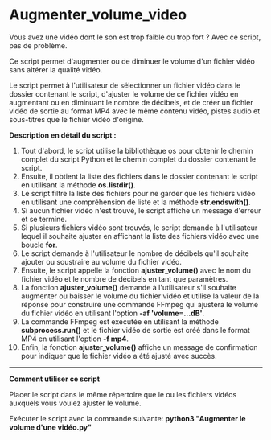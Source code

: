 # Augmenter_volume_video
Vous avez une vidéo dont le son est trop faible ou trop fort ? Avec ce script, pas de problème.

Ce script permet d'augmenter ou de diminuer le volume d'un fichier vidéo sans altérer la qualité vidéo.

Le script permet à l'utilisateur de sélectionner un fichier vidéo dans le dossier contenant le script, 
d'ajuster le volume de ce fichier vidéo en augmentant ou en diminuant le nombre de décibels, et de créer un fichier vidéo de sortie 
au format MP4 avec le même contenu vidéo, pistes audio et sous-titres que le fichier vidéo d'origine.

**Description en détail du script :**

1. Tout d'abord, le script utilise la bibliothèque os pour obtenir le chemin complet du script Python et le chemin complet du dossier contenant le script.
2. Ensuite, il obtient la liste des fichiers dans le dossier contenant le script en utilisant la méthode **os.listdir()**.
3. Le script filtre la liste des fichiers pour ne garder que les fichiers vidéo en utilisant une compréhension de liste et la méthode **str.endswith()**.
4. Si aucun fichier vidéo n'est trouvé, le script affiche un message d'erreur et se termine.
5. Si plusieurs fichiers vidéo sont trouvés, le script demande à l'utilisateur lequel il souhaite ajuster en affichant la liste des fichiers vidéo avec une boucle **for**.
6. Le script demande à l'utilisateur le nombre de décibels qu'il souhaite ajouter ou soustraire au volume du fichier vidéo.
7. Ensuite, le script appelle la fonction **ajuster_volume()** avec le nom du fichier vidéo et le nombre de décibels en tant que paramètres.
8. La fonction **ajuster_volume()** demande à l'utilisateur s'il souhaite augmenter ou baisser le volume du fichier vidéo et utilise la valeur de la réponse pour construire une commande FFmpeg qui ajustera le volume du fichier vidéo en utilisant l'option **-af 'volume=...dB'**.
9. La commande FFmpeg est exécutée en utilisant la méthode **subprocess.run()** et le fichier vidéo de sortie est créé dans le format MP4 en utilisant l'option **-f mp4**.
10. Enfin, la fonction **ajuster_volume()** affiche un message de confirmation pour indiquer que le fichier vidéo a été ajusté avec succès.

----------------

**Comment utiliser ce script**

Placer le script dans le même répertoire que le ou les fichiers vidéos auxquels vous voulez ajuster le volume.

Exécuter le script avec la commande suivante: **python3 "Augmenter le volume d'une vidéo.py"**
